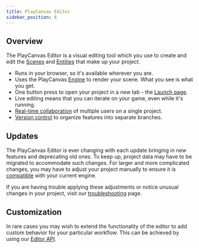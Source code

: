 ```yaml
---
title: PlayCanvas Editor
sidebar_position: 6
---
```


## Overview

The PlayCanvas Editor is a visual editing tool which you use to create and edit the [Scenes](../glossary#scene) and [Entities](../glossary#entity) that make up your project.

* Runs in your browser, so it's available wherever you are.
* Uses the PlayCanvas [Engine](../engine) to render your scene. What you see is what you get.
* One button press to open your project in a new tab - the [Launch page](launch-page).
* Live editing means that you can iterate on your game, even while it's running.
* [Real-time collaboration](realtime-collaboration) of multiple users on a single project.
* [Version control](version-control) to organize features into separate branches.

## Updates

The PlayCanvas Editor is ever changing with each update bringing in new features and deprecating old ones. To keep up, project data may have to be migrated to accommodate such changes. For larger and more complicated changes, you may have to adjust your project manually to ensure it is [compatible](engine-compatibility) with your current engine.

If you are having trouble applying these adjustments or notice unusual changes in your project, visit our [troubleshooting](troubleshooting) page.

## Customization

In rare cases you may wish to extend the functionality of the editor to add custom behavior for your particular workflow. This can be achieved by using our [Editor API](editor-api).
